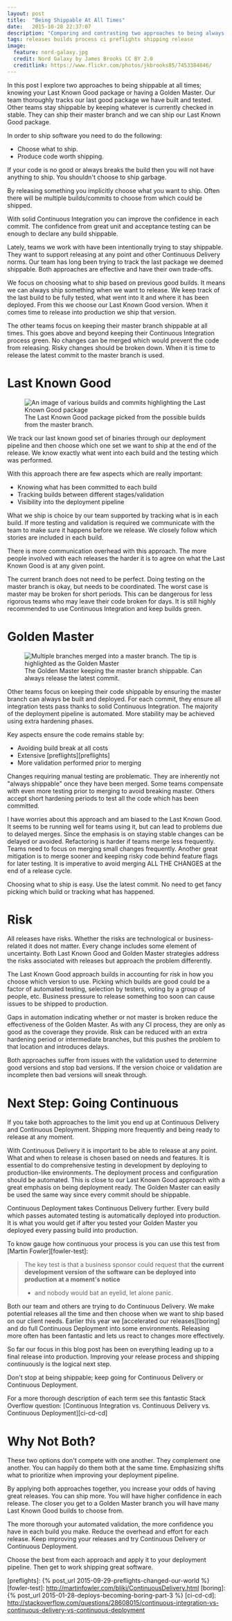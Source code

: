 ```yaml
---
layout: post
title:  "Being Shippable At All Times"
date:   2015-10-28 22:37:07
description: "Comparing and contrasting two approaches to being always shippable"
tags: releases builds process ci preflights shipping release
image:
  feature: nord-galaxy.jpg
  credit: Nord Galaxy by James Brooks CC BY 2.0
  creditlink: https://www.flickr.com/photos/jkbrooks85/7453384846/
---
```


In this post I explore two approaches to being shippable at all times;
knowing your Last Known Good package or having a Golden Master. Our team
thoroughly tracks our last good package we have built and tested. Other teams stay
shippable by keeping whatever is currently checked in stable. They can ship
their master branch and we can ship our Last Known Good package.

In order to ship software you need to do the following:

* Choose what to ship.
* Produce code worth shipping.

If your code is no good or always breaks the build then you will not have
anything to ship. You shouldn't choose to ship garbage.

By releasing something you implicitly choose what you want to ship. Often there
will be multiple builds/commits to choose from which could be shipped.

With solid Continuous Integration you can improve the confidence in each commit.
The confidence from great unit and acceptance testing can be enough to declare
any build shippable.

Lately, teams we work with have been intentionally trying to stay shippable.
They want to support releasing at any point and other Continuous Delivery
norms. Our team has long been trying to track the last package we deemed
shippable. Both approaches are effective and have their own trade-offs.

We focus on choosing what to ship based on previous good builds. It means we can always ship something when
we want to release. We keep track of the last build to be fully
tested, what went into it and where it has been deployed. From this
we choose our Last Known Good version. When it comes time to release
into production we ship that version.

The other teams focus on keeping their master branch shippable at all times. This
goes above and beyond keeping their Continuous Integration process green. No changes
can be merged which would prevent the code from releasing. Risky changes should be
broken down. When it is time to release the latest commit to the master branch is used.

Last Known Good
===============================================================================

<figure class="image-center">
	<img
		src="/images/lkg.jpg"
		alt="An image of various builds and commits highlighting the Last Known Good package">
	<figcaption>
		The Last Known Good package picked from the possible builds from the master branch.
	</figcaption>
</figure>

We track our last known good set of binaries through our deployment pipeline
and then choose which one set we want to ship at the end of the release. We
know exactly what went into each build and the testing which was performed.

With this approach there are few aspects which are really important:

* Knowing what has been committed to each build
* Tracking builds between different stages/validation
* Visibility into the deployment pipeline

What we ship is choice by our team supported by tracking what is in each build. If more
testing and validation is required we communicate with the team to make sure it
happens before we release. We closely follow which stories are included
in each build.

There is more communication overhead with this approach. The more people involved
with each releases the harder it is to agree on what the Last Known Good
is at any given point.

The current branch does not need to be perfect. Doing testing on the master branch is okay,
but needs to be coordinated. The worst case is master may be broken for short
periods. This can be dangerous for less
rigorous teams who may leave their code broken for days. It is still highly
recommended to use Continuous Integration and keep builds green.

Golden Master
===============================================================================

<figure class="image-center">
	<img
		src="/images/golden-master.jpg"
		alt="Multiple branches merged into a master branch. The tip is highlighted as the Golden Master">
	<figcaption>
		The Golden Master keeping the master branch shippable. Can always release the latest commit.
	</figcaption>
</figure>

Other teams focus on keeping their code shippable by ensuring the master branch
can always be built and deployed. For each commit, they ensure all integration tests
pass thanks to solid Continuous Integration. The majority of the deployment
pipeline is automated. More stability may be achieved using extra hardening phases.

Key aspects ensure the code remains stable by:

* Avoiding build break at all costs
* Extensive [preflights][preflights]
* More validation performed prior to merging

Changes requiring manual testing are problematic. They are inherently
not "always shippable" once they have been merged. Some teams compensate with even
more testing prior to merging to avoid breaking master. Others accept short
hardening periods to test all the code which has been committed.

I have worries about this approach and am biased to the Last Known Good. It seems
to be running well for teams using it, but can lead to problems due to delayed
merges. Since the emphasis is on staying stable changes can be delayed or avoided.
Refactoring is harder if teams merge less frequently. Teams need to focus on
merging small changes frequently. Another great mitigation is to merge sooner and
keeping risky code behind feature flags for later testing. It is imperative to
avoid merging ALL THE CHANGES at the end of a release cycle.

Choosing what to ship is easy. Use the latest commit. No need to get fancy
picking which build or tracking what has happened.

Risk
===============================================================================

All releases have risks. Whether the risks are technological or business-related it
does not matter. Every change includes some element of uncertainty. Both Last
Known Good and Golden Master strategies address the risks associated with
releases but approach the problem differently.

The Last Known Good approach builds in accounting for risk in how you choose
which version to use. Picking which builds are good could be a factor of
automated testing, selection by testers, voting by a group of people, etc.
Business pressure to release something too soon can cause issues to be shipped
to production.

Gaps in automation indicating whether or not master is broken reduce the
effectiveness of the Golden Master. As with any CI process, they are only as
good as the coverage they provide. Risk can be reduced with an extra
hardening period or intermediate branches, but this pushes the problem
to that location and introduces delays.

Both approaches suffer from issues with the validation used to determine good
versions and stop bad versions. If the version choice or validation are incomplete
then bad versions will sneak through.

Next Step: Going Continuous
===============================================================================

If you take both approaches to the limit you end up at Continuous Delivery and
Continuous Deployment. Shipping more frequently and being ready to release at
any moment.

With Continuous Delivery it is important to be able to release at any point. What
and when to release is chosen based on needs and features. It is essential to
do comprehensive testing in development by deploying to production-like environments.
The deployment process and configuration should be automated. This is close to
our Last Known Good approach with a great emphasis on being deployment ready.
The Golden Master can easily be used the same way since every commit should be
shippable.

Continuous Deployment takes Continuous Delivery further. Every build which
passes automated testing is automatically deployed into production.
It is what you would get if after you tested your Golden Master you deployed
every passing build into production.

To know gauge how continuous your process is you can use this test from [Martin Fowler][fowler-test]:

> The key test is that a business sponsor could request that
> **the current development version of the software can be deployed into production at a moment's notice**
> - and nobody would bat an eyelid, let alone panic.

Both our team and others are trying to do Continuous Delivery. We
make potential releases all the time and then choose when we want to ship based
on our client needs. Earlier this year we [accelerated our releases][boring] and
do full Continuous Deployment into some environments. Releasing more often has
been fantastic and lets us react to changes more effectively.

So far our focus in this blog post has been on everything leading up to a final
release into production. Improving your release process and
shipping continuously is the logical next step.

Don't stop at being shippable; keep going for Continuous Delivery or Continuous
Deployment.

For a more thorough description of each term see this fantastic Stack Overflow
question: [Continuous Integration vs. Continuous Delivery vs. Continuous Deployment][ci-cd-cd]

Why Not Both?
===============================================================================

These two options don't compete with one another. They complement one another.
You can happily do them both at the same time. Emphasizing shifts what to
prioritize when improving your deployment pipeline.

By applying both approaches together, you increase your odds of having
great releases. You can ship more. You will have higher confidence in each
release. The closer you get to a Golden Master branch you will have many
Last Known Good builds to choose from.

The more thorough your automated validation, the more confidence you have
in each build you make. Reduce the overhead and effort for each release.
Keep improving your releases and try Continuous Delivery or Continuous
Deployment.

Choose the best from each approach and apply it to your deployment pipeline.
Then get to work shipping great software.

[preflights]: {% post_url 2015-09-29-preflights-changed-our-world %}
[fowler-test]: http://martinfowler.com/bliki/ContinuousDelivery.html
[boring]: {% post_url 2015-01-28-deploys-becoming-boring-part-3 %}
[ci-cd-cd]: http://stackoverflow.com/questions/28608015/continuous-integration-vs-continuous-delivery-vs-continuous-deployment
